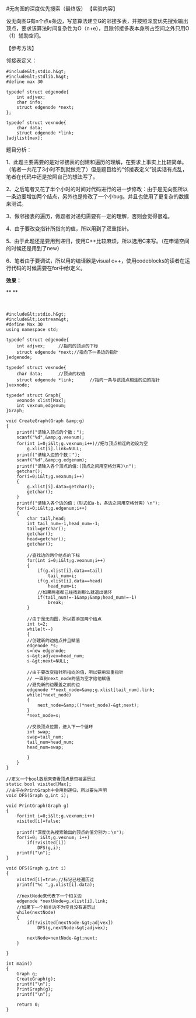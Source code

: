#无向图的深度优先搜索（最终版）
【实验内容】

设无向图G有n个点e条边，写意算法建立G的邻接多表，并按照深度优先搜索输出顶点，要求该算法时间复杂性为O（n+e），且除邻接多表本身所占空间之外只用O（1）辅助空间。

 

【参考方法】

邻接表定义：



```
#include&lt;stdio.h&gt;
#include&lt;stdlib.h&gt;
#define max 30

typedef struct edgenode{
    int adjvex;   
    char info;
    struct edgenode *next;
};

typedef struct vexnode{
    char data;     
    struct edgenode *link;      
}adjlist[max];

```

 

题目分析： 

1、此题主要需要的是对邻接表的创建和遍历的理解，在要求上事实上比较简单。（笔者一共花了3小时不到就做完了）但是题目给的“邻接表定义”说实话有点乱，笔者在代码中还是按照自己的想法写了。

2、之后笔者又花了半个小时的时间对代码进行的进一步修改：由于是无向图所以一条边要增加两个结点，另外也是修改了一个小bug。并且也使用了更复杂的数据来测试。

3、做邻接表的遍历，做题者对递归需要有一定的理解，否则会觉得很难。

4、由于要改变指针所指向的值，所以用到了双重指针。

5、由于此题还是要用到递归，使用C++比较麻烦，所以选用C来写。（在申请空间的时候还是用到了new）

6、笔者由于要调试，所以用的编译器是visual c++，使用codeblocks的读者在运行代码的时候需要在for中给i定义。

 

 

**效果：**

**<img alt="" src="https://img-blog.csdn.net/20151216094526796?watermark/2/text/aHR0cDovL2Jsb2cuY3Nkbi5uZXQv/font/5a6L5L2T/fontsize/400/fill/I0JBQkFCMA==/dissolve/70/gravity/Center"> **

  

```
#include&lt;stdio.h&gt;
#include&lt;iostream&gt;
#define Max 30
using namespace std;

typedef struct edgenode{
    int adjvex;     //指向的顶点的下标
    struct edgenode *next;//指向下一条边的指针
}edgenode;

typedef struct vexnode{
    char data;      //顶点的权值
    struct edgenode *link;      //指向一条与该顶点相连的边的指针
}vexnode;

typedef struct Graph{
    vexnode xlist[Max];
    int vexnum,edgenum;
}Graph;

void CreateGraph(Graph &amp;g)
{
    printf("请输入顶点的个数：");
    scanf("%d",&amp;g.vexnum);
	for(int i=0;i&lt;g.vexnum;i++)//把与顶点相连的边设为空
		g.xlist[i].link=NULL;
    printf("请输入边的个数：");
    scanf("%d",&amp;g.edgenum);
    printf("请输入各个顶点的值:(顶点之间用空格分离)\n");
	getchar();
    for(i=0;i&lt;g.vexnum;i++)
    {
        g.xlist[i].data=getchar();
        getchar();
    }
    printf("请输入各个边的值：（形式如a-b，各边之间用空格分离）\n");
    for(i=0;i&lt;g.edgenum;i++)
    {
        char tail,head;
        int tail_num=-1,head_num=-1;
        tail=getchar();
        getchar();
        head=getchar();
        getchar();

        //查找边的两个结点的下标
        for(int i=0;i&lt;g.vexnum;i++)
        {
            if(g.xlist[i].data==tail)
                tail_num=i;
            if(g.xlist[i].data==head)
                head_num=i;
            //如果两者都已经找到那么就退出循环
            if(tail_num!=-1&amp;&amp;head_num!=-1)
                break;
        }
		
		//由于是无向图，所以要添加两个结点
		int t=2;
		while(t--)
		{
        //创建新的边结点并且赋值
        edgenode *s;
        s=new edgenode;
        s-&gt;adjvex=head_num;
        s-&gt;next=NULL;

		//由于要改变指针所指向的值，所以要用双重指针
		// 一直到next_node的值为空才给他赋值
		//避免新的边覆盖之前的边
		edgenode **next_node=&amp;g.xlist[tail_num].link;
		while(*next_node)
		{
			next_node=&amp;((*next_node)-&gt;next);
		}
		*next_node=s;
		
		//交换顶点位置，进入下一个循环
		int swap;
		swap=tail_num;
		tail_num=head_num;
		head_num=swap;
		
		}
    }
}

//定义一个bool数组来查看顶点是否被遍历过
static bool visited[Max];
//由于在PrintGraph中会用到递归，所以要先声明
void DFS(Graph g,int i);

void PrintGraph(Graph g)
{
    for(int i=0;i&lt;g.vexnum;i++)
    visited[i]=false;

	printf("深度优先搜索输出的顶点的值分别为：\n");
    for(i=0; i&lt;g.vexnum; i++)
        if(!visited[i])
            DFS(g,i);
	printf("\n");
}

void DFS(Graph g,int i)
{
    visited[i]=true;//标记已经遍历过
    printf("%c ",g.xlist[i].data);

	//nextNode来代表下一个相关边
    edgenode *nextNode=g.xlist[i].link;
	//如果下一个相关边不为空且没有遍历过
    while(nextNode)
    {
		if(!visited[nextNode-&gt;adjvex])
			DFS(g,nextNode-&gt;adjvex);

        nextNode=nextNode-&gt;next;
    }
		
}

int main()
{
    Graph g;
    CreateGraph(g);
	printf("\n");
	PrintGraph(g);
	printf("\n");

    return 0;
}

```

  
